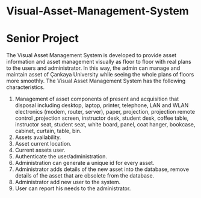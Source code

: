 # Visual-Asset-Management-System
# Senior Project
The Visual Asset Management System is developed to provide asset information and asset management visually as floor to floor with real plans  to the users and administrator. In this way, the admin can manage and maintain asset of Çankaya University while seeing the whole plans of floors more smoothly. The Visual Asset Management System has the following characteristics.
1.	Management of asset components of present and acquisition that disposal including desktop, laptop, printer, telephone, LAN and WLAN electronics (modem, router, server), paper, projection, projection remote control ,projection screen, instructor desk, student desk, coffee table, instructor seat, student seat, white board, panel, coat hanger, bookcase, cabinet, curtain, table, bin.
2.	Assets availability.
3.	Asset current location.
4.	Current assets user.
5.	Authenticate the user/administration.
6.	Administration can generate a unique id for every asset.
7.	Administrator adds details of the new asset into the database, remove details of the asset that are obsolete from the database.
8.	Administrator add new user to the system.
9.	User can report his needs to the administrator.


 
